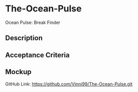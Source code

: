 # The-Ocean-Pulse
Ocean Pulse: Break Finder

## Description

## Acceptance Criteria



## Mockup


GitHub Link: <https://github.com/Vinni99/The-Ocean-Pulse.git>